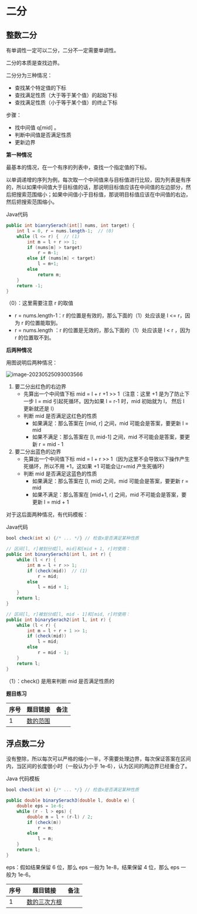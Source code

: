 # 二分

## 整数二分

有单调性一定可以二分，二分不一定需要单调性。

二分的本质是查找边界。

二分分为三种情况：

+ 查找某个特定值的下标
+ 查找满足性质（大于等于某个值）的起始下标
+ 查找满足性质（小于等于某个值）的终止下标

步骤：

+ 找中间值 q[mid] 。
+ 判断中间值是否满足性质
+ 更新边界

**第一种情况**

最基本的情况，在一个有序的列表中，查找一个指定值的下标。

以单调递增的序列为例，每次取一个中间值来与目标值进行比较，因为列表是有序的，所以如果中间值大于目标值的话，那说明目标值应该在中间值的左边部分，然后把搜索范围缩小；如果中间值小于目标值，那说明目标值应该在中间值的右边，然后把搜索范围缩小。

Java代码

```java
public int bianrySerach(int[] nums, int target) {
	int l = 0, r = nums.length-1;  // (0)
    while (l <= r) {  // (1)
		int m = l + r >> 1;
        if (nums[m] > target)
            r = m-1;
        else if (nums[m] < target)
            l = m+1;
        else
            return m;
    }
    return -1;
}
```

（0）：这里需要注意 r 的取值

+ r = nums.length-1：r 的位置是有效的，那么下面的（1）处应该是 l <= r，因为 r 的位置能取到。
+ r = nums.length ：r 的位置是无效的，那么下面的（1）处应该是 l < r ，因为 r 的位置取不到。

**后两种情况**

用图说明后两种情况：

![image-20230525093003566](https://gitee.com/LowProfile666/image-bed/raw/master/img/image-20230525093003566.png)

1. 要二分出红色的右边界
   + 先算出一个中间值下标 mid = l + r +1 >> 1（注意：这里 +1 是为了防止下一步 l = mid 引起死循环。因为如果 l = r-1 时，mid 初始就为 l， 然后 l 更新就还是 l）
   + 判断 mid 是否满足这红色的性质
     + 如果满足：那么答案在 [mid, r] 之间，mid 可能会是答案，要更新 l = mid
     + 如果不满足：那么答案在 [l, mid-1] 之间，mid 不可能会是答案，要更新 r = mid - 1
2. 要二分出蓝色的边界
   + 先算出一个中间值下标 mid = l + r >> 1（因为这里不会导致以下操作产生死循环，所以不用 +1，这如果 +1 可能会让r=mid 产生死循环）
   + 判断 mid 是否满足这蓝色的性质
     + 如果满足：那么答案在 [l, mid] 之间，mid 可能会是答案，要更新 r = mid
     + 如果不满足：那么答案在 [mid+1, r] 之间，mid 不可能会是答案，要更新 l = mid + 1

对于这后面两种情况，有代码模板：

Java代码

```java
bool check(int x) {/* ... */} // 检查x是否满足某种性质

// 区间[l, r]被划分成[l, mid]和[mid + 1, r]时使用：
public int binarySerach1(int l, int r) {
    while (l < r) {
        int m = l + r >> 1;
        if (check(mid))  // (1)
            r = mid;
        else 
            l = mid + 1;
    }
    return l;
}

// 区间[l, r]被划分成[l, mid - 1]和[mid, r]时使用：
public int binarySerach2(int l, int r) {
    while (l < r) {
        int m = l + r + 1 >> 1;
        if (check(mid))
            l = mid;
        else 
            r = mid - 1;
    }
    return l;
}
```

（1）：check() 是用来判断 mid 是否满足性质的

**题目练习**

| 序号 | 题目链接                                                | 备注 |
| ---- | ------------------------------------------------------- | ---- |
| 1    | [数的范围](https://www.acwing.com/problem/content/791/) |      |

## 浮点数二分

没有整除，所以每次可以严格的缩小一半，不需要处理边界，每次保证答案在区间内，当区间的长度很小时（一般认为小于 1e-6），认为区间的两边界已经重合了。

Java 代码模板

```java
bool check(int x) {/* ... */} // 检查x是否满足某种性质

public double binarySerach3(double l, double e) {
    double eps = 1e-6;
    while (r - l > eps) {
        double m = l + (r-l) / 2;
        if (check(m))
            r = m;
        else
            l = m;
    }
    return l;
}
```

eps：假如结果保留 6 位，那么 eps 一般为 1e-8，结果保留 4 位，那么 eps 一般为 1e-6。

| 序号 | 题目链接                                                     | 备注 |
| ---- | ------------------------------------------------------------ | ---- |
| 1    | [数的三次方根](https://www.acwing.com/problem/content/description/792/) |      |

